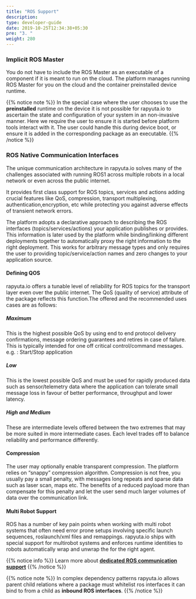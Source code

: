 ```yaml
---
title: "ROS Support"
description:
type: developer-guide
date: 2019-10-25T12:34:38+05:30
pre: "3. "
weight: 280
---
```

### Implicit ROS Master
You do not have to include the ROS Master as an executable of a component if it is meant to run on the cloud. The platform manages running ROS Master for you on the cloud and the container preinstalled device runtime. 

{{% notice note %}}
In the special case where the user chooses to use the **preinstalled** runtime on the device it is not possible for rapyuta.io to ascertain the state and configuration of your system in an non-invasive manner. Here we require the user to ensure it is started before platform tools interact with it. The user could handle this during device boot, or ensure it is added in the corresponding package as an executable.
{{% /notice %}}

### ROS Native Communication Interfaces
The unique communication architecture in rapyuta.io solves many of the challenges associated with running ROS1 across multiple robots in a local network or even across the public internet.

It provides first class support for ROS topics, services and actions adding crucial features like QoS, compression, transport multiplexing, authentication,encryption, etc while protecting you against adverse effects of transient network errors.

The platform adopts a declarative approach to describing the ROS interfaces (topics/services/actions) your application publishes or provides. This information is later used by the platform while binding/linking different deployments together to automatically proxy the right information to the right deployment. This works for arbitrary message types and only requires the user to providing topic/service/action names and zero changes to your application source.


#### Defining QOS
rapyuta.io offers a tunable level of reliability for ROS topics for the transport layer even over the public internet. The QoS (quality of service) attribute of the package reflects this function.The offered and the recommended uses cases are as follows:

##### Maximum
This is the highest possible QoS by using end to end protocol delivery confirmations, message ordering guarantees and retires in case of failure.  This is typically intended for one off critical control/command messages.
e.g. : Start/Stop application

##### Low
This is the lowest possible QoS and must be used for rapidly produced data such as sensor/telemetry data where the application can tolerate small message loss in favour of better performance, throughput and lower latency.

##### High and Medium
These are intermediate levels offered between the two extremes that may be more suited in more intermediate cases. Each level trades off to balance reliability and performance differently.

#### Compression
The user may optionally enable transparent compression. The platform relies on “snappy” compression algorithm. Compression is not free, you usually pay a small penalty, with messages long repeats and sparse data such as laser scan, maps etc. The benefits of a reduced payload more than compensate for this penalty and let the user send much larger volumes of data over the communication link.

#### Multi Robot Support
ROS has a number of key pain points when working with multi robot systems that often need error prone setups involving specific launch sequences, roslaunch/xml files and remappings. rapyuta.io ships with special support for multirobot systems and enforces runtime identities to robots automatically wrap and unwrap the for the right agent. 

{{% notice info %}}
Learn more about [**dedicated ROS communication support**](/developer-guide/manage-software-cycle/communication-topologies/ros-support/)
{{% /notice %}}

{{% notice note %}}
In complex dependency patterns rapyuta.io allows parent child relations where a package must whitelist ros interfaces it can bind to from a child as **inbound ROS interfaces**.
{{% /notice %}}

